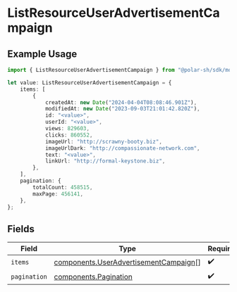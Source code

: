 # ListResourceUserAdvertisementCampaign

## Example Usage

```typescript
import { ListResourceUserAdvertisementCampaign } from "@polar-sh/sdk/models/components";

let value: ListResourceUserAdvertisementCampaign = {
    items: [
        {
            createdAt: new Date("2024-04-04T08:08:46.901Z"),
            modifiedAt: new Date("2023-09-03T21:01:42.820Z"),
            id: "<value>",
            userId: "<value>",
            views: 829603,
            clicks: 860552,
            imageUrl: "http://scrawny-booty.biz",
            imageUrlDark: "http://compassionate-network.com",
            text: "<value>",
            linkUrl: "http://formal-keystone.biz",
        },
    ],
    pagination: {
        totalCount: 458515,
        maxPage: 456141,
    },
};
```

## Fields

| Field                                                                                          | Type                                                                                           | Required                                                                                       | Description                                                                                    |
| ---------------------------------------------------------------------------------------------- | ---------------------------------------------------------------------------------------------- | ---------------------------------------------------------------------------------------------- | ---------------------------------------------------------------------------------------------- |
| `items`                                                                                        | [components.UserAdvertisementCampaign](../../models/components/useradvertisementcampaign.md)[] | :heavy_check_mark:                                                                             | N/A                                                                                            |
| `pagination`                                                                                   | [components.Pagination](../../models/components/pagination.md)                                 | :heavy_check_mark:                                                                             | N/A                                                                                            |